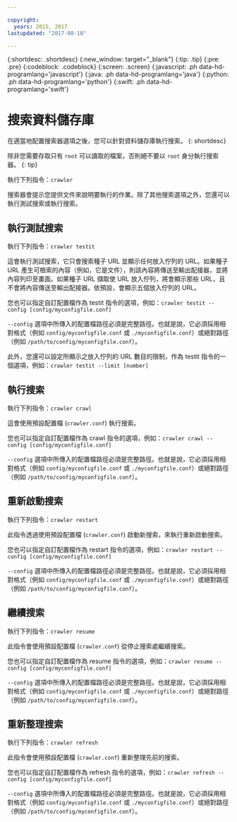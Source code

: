 ```yaml
---

copyright:
  years: 2015, 2017
lastupdated: "2017-08-18"

---
```


{:shortdesc: .shortdesc}
{:new_window: target="_blank"}
{:tip: .tip}
{:pre: .pre}
{:codeblock: .codeblock}
{:screen: .screen}
{:javascript: .ph data-hd-programlang='javascript'}
{:java: .ph data-hd-programlang='java'}
{:python: .ph data-hd-programlang='python'}
{:swift: .ph data-hd-programlang='swift'}

# 搜索資料儲存庫

在適當地配置搜索器選項之後，您可以針對資料儲存庫執行搜索。
{: shortdesc}

除非您需要存取只有 `root` 可以讀取的檔案，否則絕不要以 `root` 身分執行搜索器。
{: tip}

執行下列指令：`crawler`

搜索器會提示您提供文件來說明要執行的作業。除了其他搜索選項之外，您還可以執行測試搜索或執行搜索。

## 執行測試搜索

執行下列指令：`crawler testit`

這會執行測試搜索，它只會搜索種子 URL 並顯示任何放入佇列的 URL。如果種子 URL 產生可檢索的內容（例如，它是文件），則該內容將傳送至輸出配接器，並將內容列印至畫面。如果種子 URL 擷取使 URL 放入佇列，將會顯示那些 URL，且不會將內容傳送至輸出配接器。依預設，會顯示五個放入佇列的 URL。

您也可以指定自訂配置檔作為 testit 指令的選項，例如：`crawler testit --config [config/myconfigfile.conf]`

`--config` 選項中所傳入的配置檔路徑必須是完整路徑。也就是說，它必須採用相對格式（例如 `config/myconfigfile.conf` 或 `./myconfigfile.conf`）或絕對路徑（例如 `/path/to/config/myconfigfile.conf`）。

此外，您還可以設定所顯示之放入佇列的 URL 數目的限制，作為 testit 指令的一個選項，例如：`crawler testit --limit [number]`

## 執行搜索

執行下列指令：`crawler crawl`

這會使用預設配置檔 (`crawler.conf`) 執行搜索。

您也可以指定自訂配置檔作為 crawl 指令的選項，例如：`crawler crawl --config [config/myconfigfile.conf]`

`--config` 選項中所傳入的配置檔路徑必須是完整路徑。也就是說，它必須採用相對格式（例如 `config/myconfigfile.conf` 或 `./myconfigfile.conf`）或絕對路徑（例如 `/path/to/config/myconfigfile.conf`）。

## 重新啟動搜索

執行下列指令：`crawler restart`

此指令透過使用預設配置檔 (`crawler.conf`) 啟動新搜索，來執行重新啟動搜索。

您也可以指定自訂配置檔作為 restart 指令的選項，例如：`crawler restart --config [config/myconfigfile.conf]`

`--config` 選項中所傳入的配置檔路徑必須是完整路徑。也就是說，它必須採用相對格式（例如 `config/myconfigfile.conf` 或 `./myconfigfile.conf`）或絕對路徑（例如 `/path/to/config/myconfigfile.conf`）。

## 繼續搜索

執行下列指令：`crawler resume`

此指令會使用預設配置檔 (`crawler.conf`) 從停止搜索處繼續搜索。

您也可以指定自訂配置檔作為 resume 指令的選項，例如：`crawler resume --config [config/myconfigfile.conf]`

`--config` 選項中所傳入的配置檔路徑必須是完整路徑。也就是說，它必須採用相對格式（例如 `config/myconfigfile.conf` 或 `./myconfigfile.conf`）或絕對路徑（例如 `/path/to/config/myconfigfile.conf`）。

## 重新整理搜索

執行下列指令：`crawler refresh`

此指令會使用預設配置檔 (`crawler.conf`) 重新整理先前的搜索。

您也可以指定自訂配置檔作為 refresh 指令的選項，例如：`crawler refresh --config [config/myconfigfile.conf]`

`--config` 選項中所傳入的配置檔路徑必須是完整路徑。也就是說，它必須採用相對格式（例如 `config/myconfigfile.conf` 或 `./myconfigfile.conf`）或絕對路徑（例如 `/path/to/config/myconfigfile.conf`）。
